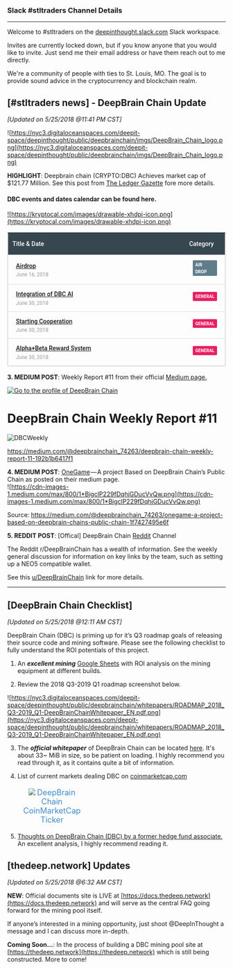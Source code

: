 
###  Slack #stltraders Channel Details
----------
Welcome to #stltraders on the [deepinthought.slack.com](http://deepinthought.slack.com) Slack workspace.

Invites are currently locked down, but if you know anyone that you would like to invite. Just send me their email address or have them reach out to me directly.

We're a community of people with ties to St. Louis, MO. The goal is to provide sound advice in the cryptocurrency and blockchain realm.

[#stltraders news] - DeepBrain Chain Update
-------
*[Updated on 5/25/2018 @11:41 PM CST]*

![https://nyc3.digitaloceanspaces.com/deepit-space/deepinthought/public/deepbrainchain/imgs/DeepBrain_Chain_logo.png](https://nyc3.digitaloceanspaces.com/deepit-space/deepinthought/public/deepbrainchain/imgs/DeepBrain_Chain_logo.png)


**HIGHLIGHT**: Deepbrain chain (CRYPTO:DBC) Achieves market cap of $121.77 Million. See this post from <a href="https://ledgergazette.com/2018/05/23/deepbrain-chain-market-cap-hits-130-93-million-dbc.html">The Ledger Gazette</a>  fore more details.

#### DBC events and dates calendar can be found here.

<a href="https://kryptocal.com/event/20222/airdrop">

![https://kryptocal.com/images/drawable-xhdpi-icon.png](https://kryptocal.com/images/drawable-xhdpi-icon.png)
</a>
<style>        .resultTable {            -ms-border-bottom-left-radius: 2px;            -ms-border-bottom-right-radius: 2px;            border: solid 1px #dddddd;            border-bottom-left-radius: 2px;            border-bottom-right-radius: 2px;            border-collapse: collapse;            border-spacing: 2px;            font-family: Roboto, Helvetica Neue, Helvetica, Arial, sans-serif;            width: 100%;        }        .resultTable td { padding: 12px 18px; }        .resultTable tr { border: solid 1px #dddddd; }        .resultTable tr > th {            background-color: #37474f;            color: #ffffff;            font-size: 14px;            font-weight: 500;            height: 30px;            line-height: 30px;            padding: 10px;            text-align: left;        }        .label {            -ms-border-radius: 2px;            border: 1px solid transparent;            border-radius: 2px;            color: white;            display: inline-block;            font-size: 10px;            font-weight: 600;            letter-spacing: .1px;            line-height: 1.5384616;            padding: 2px 5px 1px 5px;            text-transform: uppercase;        }        label {            font-weight: 400;            margin-bottom: 7px;            max-width: 100%;        }        .date {            color: #999999;            font-size: 12px;            margin-top: 2px;        }        .title {            color: #03a9f4;            font-family: Roboto, Helvetica Neue, Helvetica, Arial, sans-serif;            font-size: 14px;            font-weight: 500;            line-height: 1.5384616;        }    </style>    <table class="resultTable">            <thead>            <tr>                <th style="width: 100%">Title & Date</th>                    <th>Category</th>            </tr>            </thead>        <tbody>            <tr>                <td>                    <div class="title"><a href="https://kryptocal.com/event/20222/airdrop">Airdrop</a></div>                    <div class="date">June 16, 2018</div>                </td>                    <td>                        <label class="label" style="background-color: #607d8b">Air Drop</label>                    </td>            </tr>            <tr>                <td>                    <div class="title"><a href="https://kryptocal.com/event/15844/integration-of-dbc-ai">Integration of DBC AI</a></div>                    <div class="date">June 30, 2018</div>                </td>                    <td>                        <label class="label" style="background-color: #e91e63">General</label>                    </td>            </tr>            <tr>                <td>                    <div class="title"><a href="https://kryptocal.com/event/15845/starting-cooperation">Starting Cooperation</a></div>                    <div class="date">June 30, 2018</div>                </td>                    <td>                        <label class="label" style="background-color: #e91e63">General</label>                    </td>            </tr>            <tr>                <td>                    <div class="title"><a href="https://kryptocal.com/event/15846/alpha-beta-reward-system">Alpha&#x2B;Beta Reward System</a></div>                    <div class="date">June 30, 2018</div>                </td>                    <td>                        <label class="label" style="background-color: #e91e63">General</label>                    </td>            </tr>        </tbody>    </table>

**3. MEDIUM POST**: Weekly Report #11 from their official 
 <a href="https://medium.com/@deepbrainchain_74263?source=post_header_lockup">Medium page.

![Go to the profile of DeepBrain Chain](https://cdn-images-1.medium.com/fit/c/120/120/1*08MnF_NTyjToybygOUWdnw.png) 
</a>

# DeepBrain Chain Weekly Report #11

![DBCWeekly](https://cdn-images-1.medium.com/max/1600/1*zTpJZ-a4CvyNCWVvm9t0mg.png)

<https://medium.com/@deepbrainchain_74263/deepbrain-chain-weekly-report-11-192b1b6417f1>

**4. MEDIUM POST**: <a href="https://medium.com/@deepbrainchain_74263/onegame-a-project-based-on-deepbrain-chains-public-chain-1f7427495e6f">OneGame</a> — A project Based on DeepBrain Chain’s Public Chain as posted on their medium page.  
![https://cdn-images-1.medium.com/max/800/1*BigclP229fDqhjGDucVvQw.png](https://cdn-images-1.medium.com/max/800/1*BigclP229fDqhjGDucVvQw.png)

Source: <https://medium.com/@deepbrainchain_74263/onegame-a-project-based-on-deepbrain-chains-public-chain-1f7427495e6f>

**5. REDDIT POST**: [Offical] DeepBrain Chain [Reddit](https://www.reddit.com/r/DeepBrainChain/) Channel

<p>The Reddit r/DeepBrainChain has a wealth of information. See the weekly general discussion for information on key links by the team, such as setting up a NEO5 compatible wallet.

See this <a href="https://www.reddit.com/r/DeepBrainChain/"> u/DeepBrainChain</a> link for more details.</p>

----------
[DeepBrain Chain Checklist] 
----------
*[Updated on 5/25/2018 @12:11 AM CST]*

DeepBrain Chain (DBC) is priming up for it’s Q3 roadmap goals of releasing their source code and mining software. Please see the following checklist to fully understand the ROI potentials of this project.  

 1. An **_excellent mining_** <a href="https://docs.google.com/spreadsheets/d/1S2bV1gN--TnW7wzLe72XvcEj31flvFof9un000wgG2s/edit#gid=949957956">Google Sheets</a> with ROI analysis on the mining equipment at different builds.

 2. Review the 2018 Q3-2019 Q1 roadmap screenshot below.
                  
![https://nyc3.digitaloceanspaces.com/deepit-space/deepinthought/public/deepbrainchain/whitepapers/ROADMAP_2018_Q3-2019_Q1-DeepBrainChainWhitepaper_EN.pdf.png](https://nyc3.digitaloceanspaces.com/deepit-space/deepinthought/public/deepbrainchain/whitepapers/ROADMAP_2018_Q3-2019_Q1-DeepBrainChainWhitepaper_EN.pdf.png)
   

 3. The ***official whitepaper*** of DeepBrain Chain can be located [here](https://nyc3.digitaloceanspaces.com/deepit-space/deepinthought/public/deepbrainchain/whitepapers/DeepBrainChainWhitepaper_EN.pdf).
It's about 33~ MiB in size, so be patient on loading. I highly
recommend you read through it, as it contains quite a bit of
information.
              

 4. <p>List of current markets dealing DBC on <a href="https://coinmarketcap.com">coinmarketcap.com</a><div
              style="text-align:center;padding:5px 0px;width:33%;"> <img
              src="https://s2.coinmarketcap.com/static/img/coins/64x64/2316.png">
              <span style="font-size: 18px;">
                  <a href="http://coinmarketcap.com/currencies/deepbrain-chain/?utm_medium=widget&amp;utm_campaign=cmcwidget&amp;utm_source=coinmarketcap.com&amp;utm_content=deepbrain-chain"
                      target="_blank" style="text-decoration: none; color: rgb(66, 139, 202);">DeepBrain Chain CoinMarketCap Ticker</a>
          </span> </div></p>

 5. <a href="https://www.reddit.com/r/DeepBrainChain/comments/7u974c/thoughts_on_deepbrain_chain_dbc_by_a_former_hedge/">Thoughts
              on DeepBrain Chain (DBC) by a former hedge fund associate.</a> An
              excellent analysis, I highly recommend reading it.

## [thedeep.network] Updates

*[Updated on 5/25/2018 @6:32 AM CST]*

**NEW**: Official documents site is LIVE at [https://docs.thedeep.network](https://docs.thedeep.network) and will serve as the central FAQ going forward for the mining pool itself.

If anyone’s interested in a mining opportunity, just shoot @DeepInThought a message and I can discuss more in-depth.

**Coming Soon...**:  In the process of building a DBC mining pool site at [https://thedeep.network](https://thedeep.network) which is still being constructed. More to come!
